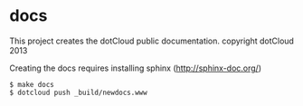 docs
====
This project creates the dotCloud public documentation. 
copyright dotCloud 2013

Creating the docs requires installing sphinx (http://sphinx-doc.org/)

```
$ make docs
$ dotcloud push _build/newdocs.www
```
